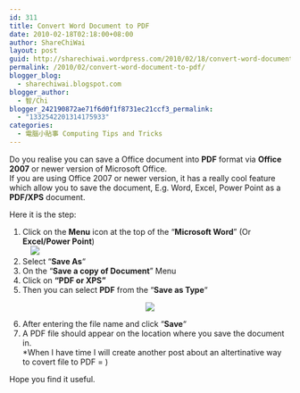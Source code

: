 ```yaml
---
id: 311
title: Convert Word Document to PDF
date: 2010-02-18T02:18:00+08:00
author: ShareChiWai
layout: post
guid: http://sharechiwai.wordpress.com/2010/02/18/convert-word-document-to-pdf
permalink: /2010/02/convert-word-document-to-pdf/
blogger_blog:
  - sharechiwai.blogspot.com
blogger_author:
  - 智/Chi
blogger_242190872ae71f6d0f1f8731ec21ccf3_permalink:
  - "1332542201314175933"
categories:
  - 電腦小貼事 Computing Tips and Tricks
---
```

Do you realise you can save a Office document into **PDF** format via **Office 2007** or newer version of Microsoft Office.  
If you are using Office 2007 or newer version, it has a really cool feature which allow you to save the document, E.g. Word, Excel, Power Point as a **PDF/XPS** document. 

Here it is the step:

1) Click on the **Menu** icon at the top of the &#8220;**Microsoft Word**&#8221; (Or **Excel/Power Point**)  
<a href="https://i2.wp.com/oldblog.sharechiwai.com/wp-content/uploads/2010/08/officemenuforpdf.jpg" style="margin-left:1em;margin-right:1em;"><img border="0" src="https://i2.wp.com/oldblog.sharechiwai.com/wp-content/uploads/2010/08/officemenuforpdf.jpg?w=625" data-recalc-dims="1" /></a>  
2) Select &#8220;**Save As**&#8220;  
3) On the &#8220;**Save a copy of Document**&#8221; Menu  
4) Click on **&#8220;PDF or XPS&#8221;**  
5) Then you can select **PDF** from the &#8220;**Save as Type**&#8220;

<div class="separator" style="clear:both;text-align:center;">
  <a href="https://i1.wp.com/oldblog.sharechiwai.com/wp-content/uploads/2010/08/saveaspdffromoffice07.jpg" style="margin-left:1em;margin-right:1em;"><img border="0" src="https://i1.wp.com/oldblog.sharechiwai.com/wp-content/uploads/2010/08/saveaspdffromoffice07.jpg?w=625" data-recalc-dims="1" /></a>
</div>

6) After entering the file name and click &#8220;**Save**&#8220;  
7) A PDF file should appear on the location where you save the document in.  
*When I have time I will create another post about an altertinative way to covert file to PDF = )

Hope you find it useful.